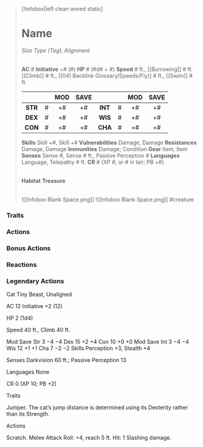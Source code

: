 > [!infobox|left clean wmed static]
> # Name
> *Size Type (Tag), Alignment*
> 
> | |
> | - |
> **AC** # **Initiative** +# (#)
> **HP** # (#d# + #)
> **Speed** # ft., [[Burrowing]] # ft. [[Climb]] # ft., [[04) Backlink Glossary/Speeds/Fly]] # ft., [[Swim]] # ft.
> 
> | | | MOD | SAVE | | | MOD | SAVE |
> | :-: | :-: | :-: | :-: | :-: | :-: | :-: | :-: |
> | **STR** | # | +# | +# | **INT** | # | +# | +# | 
> | **DEX** | # | +# | +# | **WIS** | # | +# | +# |
> | **CON** | # | +# | +# | **CHA** | # | +# | +# |
> **Skills** Skill +#, Skill +#
> **Vulnerabilities** Damage, Damage
> **Resistances** Damage, Damage
> **Immunities** Damage; Condition
> **Gear** Item, Item
> **Senses** Sense #, Sense # ft., Passive Perception #
> **Languages** Language, Telepathy # ft.
> **CR** # (XP #, or # in lair; PB +#)
>
> | |
> | - |
> **Habitat**
> **Treasure**
> 
> | |
> | - |
> ![[Infobox Blank Space.png]]
> ![[Infobox Blank Space.png]]
> #creature 


### Traits
### Actions
### Bonus Actions
### Reactions
### Legendary Actions
Cat
Tiny Beast, Unaligned

AC 12 Initiative +2 (12)

HP 2 (1d4)

Speed 40 ft., Climb 40 ft.

Mod	Save
Str	3	−4	−4
Dex	15	+2	+4
Con	10	+0	+0
Mod	Save
Int	3	−4	−4
Wis	12	+1	+1
Cha	7	−2	−2
Skills Perception +3, Stealth +4

Senses Darkvision 60 ft.; Passive Perception 13

Languages None

CR 0 (XP 10; PB +2)

Traits

Jumper. The cat’s jump distance is determined using its Dexterity rather than its Strength.

Actions

Scratch. Melee Attack Roll: +4, reach 5 ft. Hit: 1 Slashing damage.